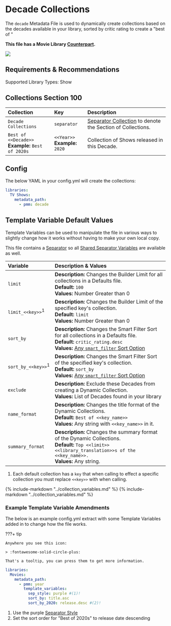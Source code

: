 # Decade Collections

The `decade` Metadata File is used to dynamically create collections based on the decades available in your library, sorted by critic rating to create a "best of <decade>"

**This file has a Movie Library [Counterpart](../movie/decade.md).**

![](../images/decade.png)

## Requirements & Recommendations

Supported Library Types: Show

## Collections Section 100

| Collection                                           | Key                               | Description                                                                 |
|:-----------------------------------------------------|:----------------------------------|:----------------------------------------------------------------------------|
| `Decade Collections`                                 | `separator`                       | [Separator Collection](../separators.md) to denote the Section of Collections. |
| `Best of <<Decade>>`<br>**Example:** `Best of 2020s` | `<<Year>>`<br>**Example:** `2020` | Collection of Shows released in this Decade.                                |
 
## Config

The below YAML in your config.yml will create the collections:

```yaml
libraries:
  TV Shows:
    metadata_path:
      - pmm: decade
```

## Template Variable Default Values

Template Variables can be used to manipulate the file in various ways to slightly change how it works without having to make your own local copy.

This file contains a [Separator](../separators.md) so all [Shared Separator Variables](../separators.md#shared-separator-variables) are available as well.

| Variable                      | Description & Values                                                                                                                                                                                                       |
|:------------------------------|:---------------------------------------------------------------------------------------------------------------------------------------------------------------------------------------------------------------------------|
| `limit`                       | **Description:** Changes the Builder Limit for all collections in a Defaults file.<br>**Default:** `100`<br>**Values:** Number Greater than 0                                                                              |
| `limit_<<key>>`<sup>1</sup>   | **Description:** Changes the Builder Limit of the specified key's collection.<br>**Default:** `limit`<br>**Values:** Number Greater than 0                                                                                 |
| `sort_by`                     | **Description:** Changes the Smart Filter Sort for all collections in a Defaults file.<br>**Default:** `critic_rating.desc`<br>**Values:** [Any `smart_filter` Sort Option](../../builders/smart.md#sort-options) |
| `sort_by_<<key>>`<sup>1</sup> | **Description:** Changes the Smart Filter Sort of the specified key's collection.<br>**Default:** `sort_by`<br>**Values:** [Any `smart_filter` Sort Option](../../builders/smart.md#sort-options)                 |
| `exclude`                     | **Description:** Exclude these Decades from creating a Dynamic Collection.<br>**Values:** List of Decades found in your library                                                                                            |
| `name_format`                 | **Description:** Changes the title format of the Dynamic Collections.<br>**Default:** `Best of <<key_name>>`<br>**Values:** Any string with `<<key_name>>` in it.                                                          |
| `summary_format`              | **Description:** Changes the summary format of the Dynamic Collections.<br>**Default:** `Top <<limit>> <<library_translation>>s of the <<key_name>>.`<br>**Values:** Any string.                                           |

1. Each default collection has a `key` that when calling to effect a specific collection you must replace `<<key>>` with when calling.

{%
   include-markdown "../collection_variables.md"
%}
{%
   include-markdown "../collection_variables.md"
%}
### Example Template Variable Amendments

The below is an example config.yml extract with some Template Variables added in to change how the file works.

???+ tip

    Anywhere you see this icon:
   
    > :fontawesome-solid-circle-plus:
   
    That's a tooltip, you can press them to get more information.

```yaml
libraries:
  Movies:
    metadata_path:
      - pmm: year
        template_variables:
          sep_style: purple #(1)!
          sort_by: title.asc 
          sort_by_2020: release.desc #(2)!
```

1.  Use the purple [Separator Style](../separators.md#separator-styles)
2.  Set the sort order for "Best of 2020s" to release date descending